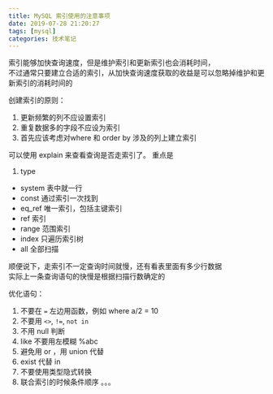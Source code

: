 ```yaml
---
title: MySQL 索引使用的注意事项
date: 2019-07-28 21:20:27
tags: [mysql]
categories: 技术笔记
---
```


索引能够加快查询速度，但是维护索引和更新索引也会消耗时间，  
不过通常只要建立合适的索引，从加快查询速度获取的收益是可以忽略掉维护和更新索引的消耗时间的  

创建索引的原则：
1. 更新频繁的列不应设置索引
2. 重复数据多的字段不应设为索引
3. 首先应该考虑对where 和 order by 涉及的列上建立索引

可以使用 explain 来查看查询是否走索引了。 
重点是
1. type 
  * system 表中就一行
  * const 通过索引一次找到
  * eq_ref 唯一索引，包括主键索引
  * ref 索引
  * range 范围索引
  * index  只遍历索引树
  * all 全部扫描

  顺便说下，走索引不一定查询时间就慢，还有看表里面有多少行数据  
  实际上一条查询语句的快慢是根据扫描行数确定的  

优化语句：
1. 不要在 `=` 左边用函数，例如 where a/2 = 10
2. 不要用 `<>`, `!=`, `not in`
3. 不用 null 判断
4. like 不要用左模糊 %abc
5. 避免用 or ，用 union 代替
6. exist 代替 in
7. 不要使用类型隐式转换
8. 联合索引的时候条件顺序
。。。
